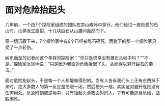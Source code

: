 # 面对危险抬起头

几年前，一个由7个探险家组成的团队在崇山峻岭中穿行。他们经过一座险恶的石山时，山体发生崩裂，十几块巨石从山腰间轰然而下。 

等一切沉寂下来，7个探险家中有6个已经被乱石砸死，而剩下的那一个探险家只受了一点轻伤。 

闻讯而至的记者问这个幸存的探险家：“你只是侥幸没有被石头砸中吗？”“不是。”探险家淡淡地说：“只是因为我面对危险抬起了头，从而得以避开巨石的袭击。” 

面对危险抬起头，不是每一个人都能做得到的。当有人告诉我们头上正有东西掉下来时，绝大多数人的第一反应是把眼一闭，然后把头一缩，其实这对避开危险没有任何用处。危急时刻或逆境中，只有抬起头勇敢面对的人，才有可能逃离危险，战胜困难。
 